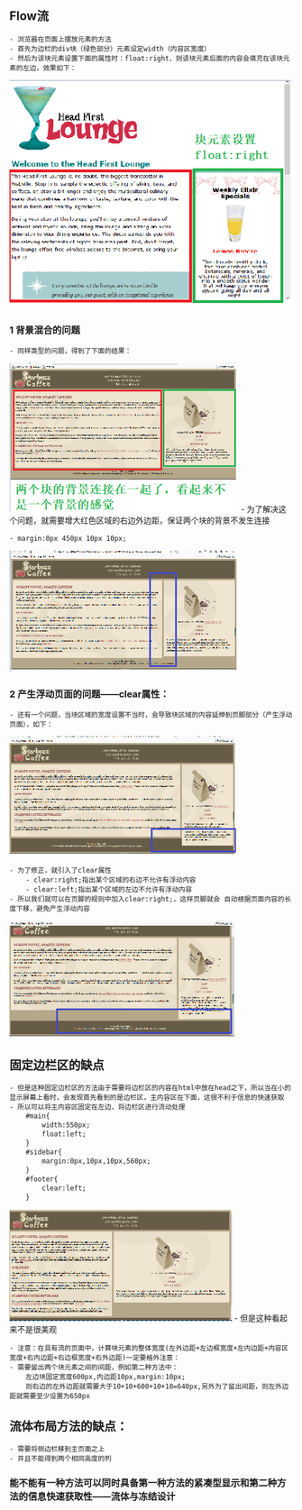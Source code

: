 
## Flow流
    - 浏览器在页面上摆放元素的方法
    - 首先为边栏的div块（绿色部分）元素设定width（内容区宽度）
    - 然后为该块元素设置下面的属性时：float:right，则该块元素后面的内容会填充在该块元素的左边，效果如下：
![02.png](image/02.png)

### 1 背景混合的问题
    - 同样类型的问题，得到了下面的结果：
![03.png](image/03.png)
    - 为了解决这个问题，就需要增大红色区域的右边外边距，保证两个块的背景不发生连接


    - margin:0px 450px 10px 10px;
![04.png](image/04.png)

### 2 产生浮动页面的问题——clear属性：
    - 还有一个问题，当块区域的宽度设置不当时，会导致块区域的内容延伸到页脚部分（产生浮动页面），如下：
![05.png](image/05.png)

    - 为了修正，就引入了clear属性
        - clear:right;指出某个区域的右边不允许有浮动内容
        - clear:left;指出某个区域的左边不允许有浮动内容
    - 所以我们就可以在页脚的规则中加入clear:right;，这样页脚就会 自动根据页面内容的长度下移，避免产生浮动内容
![06.png](image/06.png)

## 固定边栏区的缺点
    - 但是这种固定边栏区的方法由于需要将边栏区的内容在html中放在head之下，所以当在小的显示屏幕上看时，会发现首先看到的是边栏区，主内容区在下面，这很不利于信息的快速获取
    - 所以可以将主内容区固定在左边，将边栏区进行流动处理
        #main{
            width:550px;
            float:left;
        }
        #sidebar{
            margin:0px,10px,10px,560px;
        }
        #footer{
            clear:left;
        }
![07.png](image/07.png)
    - 但是这种看起来不是很美观

    - 注意：在具有流的页面中，计算块元素的整体宽度(左外边距+左边框宽度+左内边距+内容区宽度+右内边距+右边框宽度+右外边距)一定要格外注意：
    - 需要留出两个块元素之间的间距，例如第二种方法中：
        左边块固定宽度600px,内边距10px,margin:10px;
        则右边的左外边距就需要大于10+10+600+10+10=640px,另外为了留出间距，则左外边距就需要至少设置为650px

## 流体布局方法的缺点：
    - 需要将侧边栏移到主页面之上
    - 并且不能得到两个相同高度的列

### 能不能有一种方法可以同时具备第一种方法的紧凑型显示和第二种方法的信息快速获取性——流体与冻结设计
